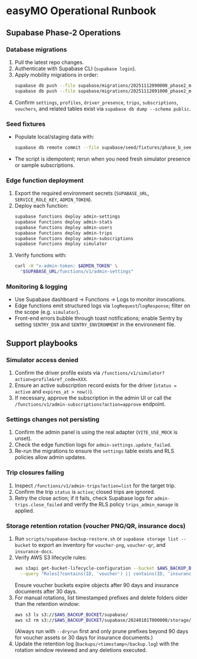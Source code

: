 # easyMO Operational Runbook

## Supabase Phase-2 Operations

### Database migrations
1. Pull the latest repo changes.
2. Authenticate with Supabase CLI (`supabase login`).
3. Apply mobility migrations in order:
   ```bash
   supabase db push --file supabase/migrations/20251112090000_phase2_mobility_core.sql
   supabase db push --file supabase/migrations/20251112091000_phase2_mobility_rls.sql
   ```
4. Confirm `settings`, `profiles`, `driver_presence`, `trips`, `subscriptions`,
   `vouchers`, and related tables exist via `supabase db dump --schema public`.

### Seed fixtures
- Populate local/staging data with:
  ```bash
  supabase db remote commit --file supabase/seed/fixtures/phase_b_seed.sql
  ```
- The script is idempotent; rerun when you need fresh simulator presence or
  sample subscriptions.

### Edge function deployment
1. Export the required environment secrets (`SUPABASE_URL`,
   `SERVICE_ROLE_KEY`, `ADMIN_TOKEN`).
2. Deploy each function:
   ```bash
   supabase functions deploy admin-settings
   supabase functions deploy admin-stats
   supabase functions deploy admin-users
   supabase functions deploy admin-trips
   supabase functions deploy admin-subscriptions
   supabase functions deploy simulator
   ```
3. Verify functions with:
   ```bash
   curl -H "x-admin-token: $ADMIN_TOKEN" \
     "$SUPABASE_URL/functions/v1/admin-settings"
   ```

### Monitoring & logging
- Use Supabase dashboard → Functions → Logs to monitor invocations.
- Edge functions emit structured logs via `logRequest`/`logResponse`; filter on
  the scope (e.g. `simulator`).
- Front-end errors bubble through toast notifications; enable Sentry by setting
  `SENTRY_DSN` and `SENTRY_ENVIRONMENT` in the environment file.

## Support playbooks

### Simulator access denied
1. Confirm the driver profile exists via `/functions/v1/simulator?action=profile&ref_code=XXX`.
2. Ensure an active subscription record exists for the driver (`status = active`
   and `expires_at > now()`).
3. If necessary, approve the subscription in the admin UI or call the
   `/functions/v1/admin-subscriptions?action=approve` endpoint.

### Settings changes not persisting
1. Confirm the admin panel is using the real adapter (`VITE_USE_MOCK` is unset).
2. Check the edge function logs for `admin-settings.update_failed`.
3. Re-run the migrations to ensure the `settings` table exists and RLS policies
   allow admin updates.

### Trip closures failing
1. Inspect `/functions/v1/admin-trips?action=list` for the target trip.
2. Confirm the trip `status` is `active`; closed trips are ignored.
3. Retry the close action; if it fails, check Supabase logs for
   `admin-trips.close_failed` and verify the RLS policy `trips_admin_manage` is
   applied.

### Storage retention rotation (voucher PNG/QR, insurance docs)
1. Run `scripts/supabase-backup-restore.sh` or `supabase storage list --bucket`
   to export an inventory for `voucher-png`, `voucher-qr`, and
   `insurance-docs`.
2. Verify AWS S3 lifecycle rules:
   ```bash
   aws s3api get-bucket-lifecycle-configuration --bucket $AWS_BACKUP_BUCKET \
     --query "Rules[?contains(ID, 'voucher') || contains(ID, 'insurance')]"
   ```
   Ensure voucher buckets expire objects after 90 days and insurance documents
   after 30 days.
3. For manual rotations, list timestamped prefixes and delete folders older than
   the retention window:
   ```bash
   aws s3 ls s3://$AWS_BACKUP_BUCKET/supabase/
   aws s3 rm s3://$AWS_BACKUP_BUCKET/supabase/20240101T000000/storage/voucher-png/ --recursive
   ```
   (Always run with `--dryrun` first and only prune prefixes beyond 90 days for
   voucher assets or 30 days for insurance documents.)
4. Update the retention log (`backups/<timestamp>/backup.log`) with the
   rotation window reviewed and any deletions executed.
